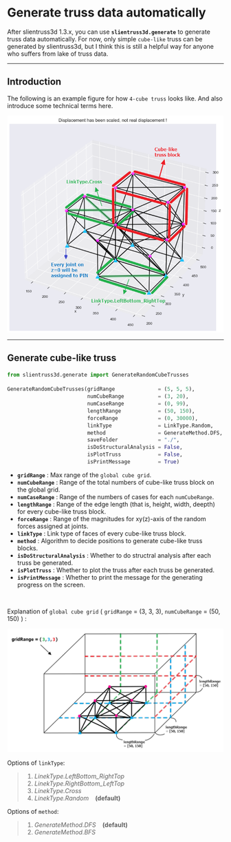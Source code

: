 # Generate truss data automatically

After slientruss3d 1.3.x, you can use **`slientruss3d.generate`** to generate truss data automatically. For now, only simple `cube-like` truss can be generated by slientruss3d, but I think this is still a helpful way for anyone who suffers from lake of truss data.

---

## Introduction

The following is an example figure for how `4-cube truss` looks like. And also introduce some technical terms here.

![intro](./figure/truss_gen_intro.png)

---

## Generate cube-like truss

```python
from slientruss3d.generate import GenerateRandomCubeTrusses

GenerateRandomCubeTrusses(gridRange              = (5, 5, 5), 
                          numCubeRange           = (3, 20), 
                          numCaseRange           = (0, 99), 
                          lengthRange            = (50, 150), 
                          forceRange             = (0, 30000),
                          linkType               = LinkType.Random,
                          method                 = GenerateMethod.DFS,
                          saveFolder             = "./",
                          isDoStructuralAnalysis = False,
                          isPlotTruss            = False,
                          isPrintMessage         = True)

```

- **`gridRange`** : Max range of the `global cube grid`.
- **`numCubeRange`** : Range of the total numbers of cube-like truss block on the global grid.
- **`numCaseRange`** : Range of the numbers of cases for each `numCubeRange`.
- **`lengthRange`** : Range of the edge length (that is, height, width, deepth) for every cube-like truss block.
- **`forceRange`** : Range of the magnitudes for xy(z)-axis of the random forces assigned at joints.
- **`linkType`** : Link type of faces of every cube-like truss block.
- **`method`** : Algorithm to decide positions to generate cube-like truss blocks.
- **`isDoStructuralAnalysis`** : Whether to do structral analysis after each truss be generated.
- **`isPlotTruss`** : Whether to plot the truss after each truss be generated.
- **`isPrintMessage`** : Whether to print the message for the generating progress on the screen.

<br/>

Explanation of `global cube grid` ( `gridRange` = (3, 3, 3), `numCubeRange` = (50, 150) ) :

![Grid](./figure/truss_gen_grid.png)

Options of `linkType`:

>1. *LinekType.LeftBottom_RightTop*
>2. *LinekType.RightBottom_LeftTop*
>3. *LinekType.Cross*
>4. *LinekType.Random* &ensp; **(default)**

Options of `method`:

>1. *GenerateMethod.DFS* &ensp; **(default)**
>2. *GenerateMethod.BFS*
